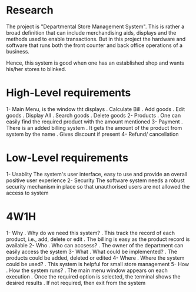 # Research
 
 The project is "Departmental Store Management System". This is rather a broad definition that can include merchandising aids, displays and the methods used to enable transactions. But in this project the hardware and software that runs both the front counter and back office operations of a business. 

 Hence, this system is good when one has an established shop and wants his/her stores to blinked.

 # High-Level requirements

 1- Main Menu, is the window tht displays
    . Calculate Bill
    . Add goods
    . Edit goods
    . Display All
    . Search goods
    . Delete goods
 2- Products
    . One can easily find the required product with the amount mentioned
 3- Payment
    . There is an added billing system
    . It gets the amount of the product from system by the name
    . Gives discount if present
 4- Refund/ cancellation

 # Low-Level requirements

 1- Usablity
    The system's user interface, easy to use and provide an overall positive user experience
 2- Security
    The software system needs a robust security mechanism in place so that unauthorised users are not allowed the access to system
 
 # 4W1H

 1- Why
     . Why do we need this system?
       . This track the record of each product, i.e., add, delete or  edit
       . The billing is easy as the product record is available
 2- Who
     . Who can accsess?
       . The owner of the department can easily access the system
 3- What
     . What could be implemented?
       . The products could be added, deleted or edited
 4- Where
     . Where the system could be used?
       . This system is helpful for small store management
 5- How
     . How the system runs?
       . The main menu window appears on each execution
       . Once the required option is selected, the terminal shows the desired results
       . If not required, then exit from the system